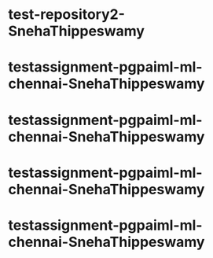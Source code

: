 # test-repository2-SnehaThippeswamy
# testassignment-pgpaiml-ml-chennai-SnehaThippeswamy
# testassignment-pgpaiml-ml-chennai-SnehaThippeswamy
# testassignment-pgpaiml-ml-chennai-SnehaThippeswamy
# testassignment-pgpaiml-ml-chennai-SnehaThippeswamy
